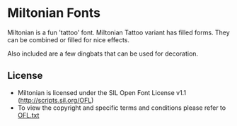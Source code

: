 # Miltonian Fonts

Miltonian is a fun 'tattoo' font. Miltonian Tattoo variant has filled forms.
They can be combined or filled for nice effects.

Also included are a few dingbats that can be used for decoration.

## License

- Miltonian is licensed under the SIL Open Font License v1.1 (<http://scripts.sil.org/OFL>)
- To view the copyright and specific terms and conditions please refer to [OFL.txt](https://github.com/impallari/miltonian/blob/master/OFL.txt)
